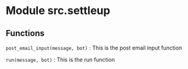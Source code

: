 Module src.settleup
===================

Functions
---------

    
`post_email_input(message, bot)`
:   This is the post email input function

    
`run(message, bot)`
:   This is the run function